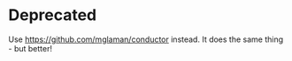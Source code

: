 # Deprecated

Use https://github.com/mglaman/conductor instead. It does the same thing - but better!
